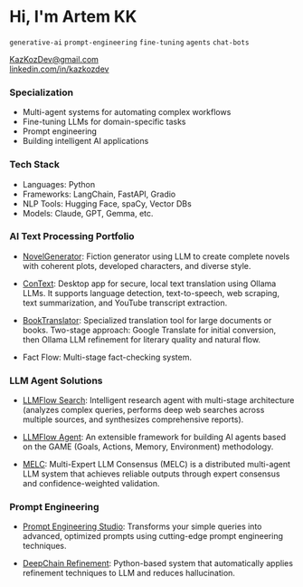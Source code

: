 # Hi, I'm Artem KK
`generative-ai` `prompt-engineering` `fine-tuning` `agents` `chat-bots` 

KazKozDev@gmail.com  
[linkedin.com/in/kazkozdev](https://linkedin.com/in/kazkozdev)

### Specialization
- Multi-agent systems for automating complex workflows  
- Fine-tuning LLMs for domain-specific tasks  
- Prompt engineering 
- Building intelligent AI applications  

### Tech Stack
- Languages: Python
- Frameworks: LangChain, FastAPI, Gradio
- NLP Tools: Hugging Face, spaCy, Vector DBs
- Models: Claude, GPT, Gemma, etc.

### AI Text Processing Portfolio

- [NovelGenerator](https://github.com/KazKozDev/NovelGenerator): Fiction generator using LLM to create complete novels with coherent plots, developed characters, and diverse style.

- [ConText](https://github.com/KazKozDev/ConText): Desktop app for secure, local text translation using Ollama LLMs. It supports language detection, text-to-speech, web scraping, text summarization, and YouTube transcript extraction.

- [BookTranslator](https://github.com/KazKozDev/book-translator): Specialized translation tool for large documents or books. Two-stage approach: Google Translate for initial conversion, then Ollama LLM refinement for literary quality and natural flow.

- Fact Flow: Multi-stage fact-checking system.


### LLM Agent Solutions

- [LLMFlow Search](https://github.com/KazKozDev/llmflow-search): Intelligent research agent with multi-stage architecture (analyzes complex queries, performs deep web searches across multiple sources, and synthesizes comprehensive reports).  

- [LLMFlow Agent](https://github.com/KazKozDev/LLMFlow): An extensible framework for building AI agents based on the GAME (Goals, Actions, Memory, Environment) methodology.

- [MELC](https://github.com/KazKozDev/multi-expert-consensus): Multi-Expert LLM Consensus (MELC) is a distributed multi-agent LLM system that achieves reliable outputs through expert consensus and confidence-weighted validation.


### Prompt Engineering

- [Prompt Engineering Studio](https://github.com/KazKozDev/prompt-engineering-studio): Transforms your simple queries into advanced, optimized prompts using cutting-edge prompt engineering techniques.

- [DeepChain Refinement](https://github.com/KazKozDev/deepchain-refinement): Python-based system that automatically applies refinement techniques to LLM and reduces hallucination.





  
